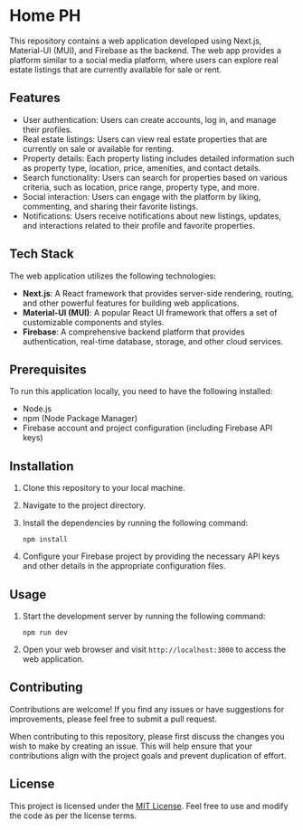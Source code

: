 # Home PH

This repository contains a web application developed using Next.js, Material-UI (MUI), and Firebase as the backend. The web app provides a platform similar to a social media platform, where users can explore real estate listings that are currently available for sale or rent.

## Features

- User authentication: Users can create accounts, log in, and manage their profiles.
- Real estate listings: Users can view real estate properties that are currently on sale or available for renting.
- Property details: Each property listing includes detailed information such as property type, location, price, amenities, and contact details.
- Search functionality: Users can search for properties based on various criteria, such as location, price range, property type, and more.
- Social interaction: Users can engage with the platform by liking, commenting, and sharing their favorite listings.
- Notifications: Users receive notifications about new listings, updates, and interactions related to their profile and favorite properties.

## Tech Stack

The web application utilizes the following technologies:

- **Next.js**: A React framework that provides server-side rendering, routing, and other powerful features for building web applications.
- **Material-UI (MUI)**: A popular React UI framework that offers a set of customizable components and styles.
- **Firebase**: A comprehensive backend platform that provides authentication, real-time database, storage, and other cloud services.

## Prerequisites

To run this application locally, you need to have the following installed:

- Node.js
- npm (Node Package Manager)
- Firebase account and project configuration (including Firebase API keys)

## Installation

1. Clone this repository to your local machine.
2. Navigate to the project directory.
3. Install the dependencies by running the following command:

   ```shell
   npm install
   ```

4. Configure your Firebase project by providing the necessary API keys and other details in the appropriate configuration files.

## Usage

1. Start the development server by running the following command:

   ```shell
   npm run dev
   ```

2. Open your web browser and visit `http://localhost:3000` to access the web application.

## Contributing

Contributions are welcome! If you find any issues or have suggestions for improvements, please feel free to submit a pull request.

When contributing to this repository, please first discuss the changes you wish to make by creating an issue. This will help ensure that your contributions align with the project goals and prevent duplication of effort.

## License

This project is licensed under the [MIT License](LICENSE). Feel free to use and modify the code as per the license terms.
